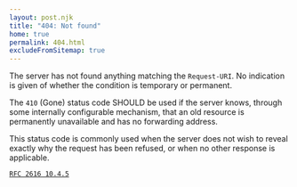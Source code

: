 ```yaml
---
layout: post.njk
title: "404: Not found"
home: true
permalink: 404.html
excludeFromSitemap: true
---
```


The server has not found anything matching the `Request-URI`.
No indication is given of whether the condition
is temporary or permanent.

The `410` (Gone) status code SHOULD be used if the
server knows, through some internally configurable mechanism,
that an old resource is permanently unavailable
and has no forwarding address.

This status code is commonly used when the
server does not wish to reveal exactly why
the request has been refused,
or when no other response is applicable.


[`RFC 2616 10.4.5`](https://datatracker.ietf.org/doc/html/rfc2616#section-10.4.5)

